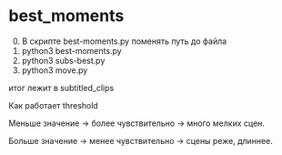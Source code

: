 # best_moments

0. В скрипте best-moments.py поменять путь до файла
1. python3 best-moments.py
2. python3 subs-best.py 
3. python3 move.py

итог лежит в subtitled_clips


Как работает threshold

Меньше значение → более чувствительно → много мелких сцен.

Больше значение → менее чувствительно → сцены реже, длиннее.